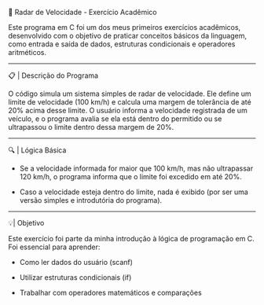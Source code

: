 🚗  Radar de Velocidade - Exercício Acadêmico

Este programa em C foi um dos meus primeiros exercícios acadêmicos, desenvolvido com o objetivo de praticar conceitos básicos da linguagem, como entrada e saída de dados, estruturas condicionais e operadores aritméticos.

---

📋 | Descrição do Programa

O código simula um sistema simples de radar de velocidade. Ele define um limite de velocidade (100 km/h) e calcula uma margem de tolerância de até 20% acima desse limite. O usuário informa a velocidade registrada de um veículo, e o programa avalia se ela está dentro do permitido ou se ultrapassou o limite dentro dessa margem de 20%.

---

🔍 | Lógica Básica

* Se a velocidade informada for maior que 100 km/h, mas não ultrapassar 120 km/h, o programa informa que o limite foi excedido em até 20%.

* Caso a velocidade esteja dentro do limite, nada é exibido (por ser uma versão simples e introdutória do programa).

---

💡| Objetivo

Este exercício foi parte da minha introdução à lógica de programação em C. Foi essencial para aprender:

* Como ler dados do usuário (scanf)

* Utilizar estruturas condicionais (if)

* Trabalhar com operadores matemáticos e comparações
